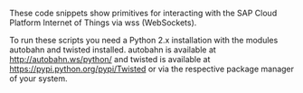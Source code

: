 These code snippets show primitives for interacting with the SAP Cloud Platform Internet of Things
via wss (WebSockets).

To run these scripts you need a Python 2.x installation with the modules
autobahn and twisted installed. autobahn is available at
http://autobahn.ws/python/ and twisted is available at
https://pypi.python.org/pypi/Twisted or via the respective package manager of
your system.
